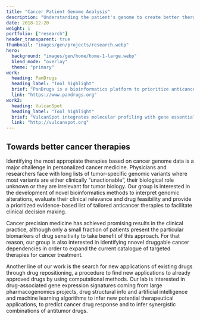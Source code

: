 ```yaml
---
title: "Cancer Patient Genome Analysis"
description: "Understanding the patient's genome to create better therapies"
date: 2018-12-20
weight: 1
portfolio: ["research"]
header_transparent: true
thumbnail: "images/gen/projects/research.webp"
hero:
  background: "images/gen/home/home-1-large.webp"
  blend_mode: "overlay"
  theme: "primary"
work:
  heading: PanDrugs
  heading_label: "Tool highlight"
  brief: "PanDrugs is a bioinformatics platform to prioritize anticancer drug treatments according to individual genomic data."
  link: "https://www.pandrugs.org"
work2:
  heading: VulcanSpot
  heading_label: "Tool highlight"
  brief: "VulcanSpot integrates molecular profiling with gene essentiality screenings in cancer cell lines in order to identify gene dependencies."
  link: "http://vulcanspot.org"
---
```


## Towards better cancer therapies

Identifying the most appropiate therapies based on cancer genome data is a major challenge in personalized cancer medicine. Physicians and researchers face with long lists of tumor-specific genomic variants where most variants are either clinically “unactionable”, their biological role unknown or they are irrelevant for tumor biology. Our group is interested in the development of novel bioinformatics methods to interpret genomic alterations, evaluate their clinical relevance and drug feasibility and provide a prioritized evidence-based list of tailored anticancer therapies to facilitate clinical decision making.

Cancer precision medicine has achieved promising results in the clinical practice, although only a small fraction of patients present the particular biomarkers of drug sensitivity to take benefit of this approach. For that reason, our group is also interested in identifying nnovel druggable cancer dependencies in order to expand the current catalogue of targeted therapies for cancer treatment.

Another line of our work is the search for new applications of existing drugs through drug repositioning, a procedure to find new applications to already approved drugs by using computational methods. Our lab is interested in  drug-associated gene expression signatures coming from large pharmacogenomics projects, drug structural info and artificial intelligence and machine learning algorithms to infer new potential therapeutical applications, to predict cancer drug response and to infer synergistic combinations of antitumor drugs.